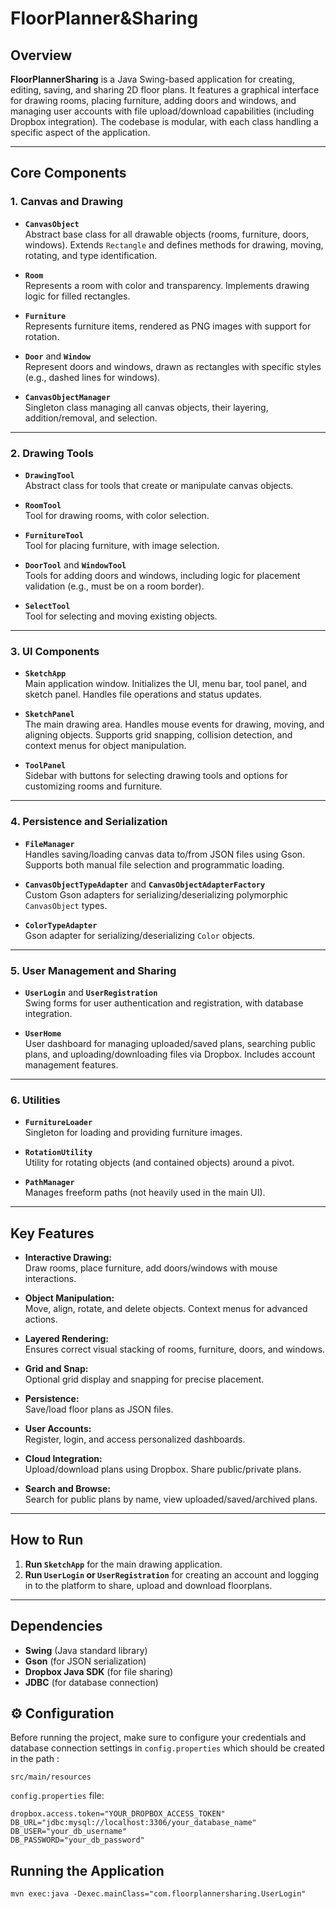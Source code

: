 # FloorPlanner&Sharing

## Overview

**FloorPlannerSharing** is a Java Swing-based application for creating, editing, saving, and sharing 2D floor plans. It features a graphical interface for drawing rooms, placing furniture, adding doors and windows, and managing user accounts with file upload/download capabilities (including Dropbox integration). The codebase is modular, with each class handling a specific aspect of the application.

---

## Core Components

### 1. **Canvas and Drawing**

- **`CanvasObject`**  
  Abstract base class for all drawable objects (rooms, furniture, doors, windows). Extends `Rectangle` and defines methods for drawing, moving, rotating, and type identification.

- **`Room`**  
  Represents a room with color and transparency. Implements drawing logic for filled rectangles.

- **`Furniture`**  
  Represents furniture items, rendered as PNG images with support for rotation.

- **`Door`** and **`Window`**  
  Represent doors and windows, drawn as rectangles with specific styles (e.g., dashed lines for windows).

- **`CanvasObjectManager`**  
  Singleton class managing all canvas objects, their layering, addition/removal, and selection.

---

### 2. **Drawing Tools**

- **`DrawingTool`**  
  Abstract class for tools that create or manipulate canvas objects.

- **`RoomTool`**  
  Tool for drawing rooms, with color selection.

- **`FurnitureTool`**  
  Tool for placing furniture, with image selection.

- **`DoorTool`** and **`WindowTool`**  
  Tools for adding doors and windows, including logic for placement validation (e.g., must be on a room border).

- **`SelectTool`**  
  Tool for selecting and moving existing objects.

---

### 3. **UI Components**

- **`SketchApp`**  
  Main application window. Initializes the UI, menu bar, tool panel, and sketch panel. Handles file operations and status updates.

- **`SketchPanel`**  
  The main drawing area. Handles mouse events for drawing, moving, and aligning objects. Supports grid snapping, collision detection, and context menus for object manipulation.

- **`ToolPanel`**  
  Sidebar with buttons for selecting drawing tools and options for customizing rooms and furniture.

---

### 4. **Persistence and Serialization**

- **`FileManager`**  
  Handles saving/loading canvas data to/from JSON files using Gson. Supports both manual file selection and programmatic loading.

- **`CanvasObjectTypeAdapter`** and **`CanvasObjectAdapterFactory`**  
  Custom Gson adapters for serializing/deserializing polymorphic `CanvasObject` types.

- **`ColorTypeAdapter`**  
  Gson adapter for serializing/deserializing `Color` objects.

---

### 5. **User Management and Sharing**

- **`UserLogin`** and **`UserRegistration`**  
  Swing forms for user authentication and registration, with database integration.

- **`UserHome`**  
  User dashboard for managing uploaded/saved plans, searching public plans, and uploading/downloading files via Dropbox. Includes account management features.

---

### 6. **Utilities**

- **`FurnitureLoader`**  
  Singleton for loading and providing furniture images.

- **`RotationUtility`**  
  Utility for rotating objects (and contained objects) around a pivot.

- **`PathManager`**  
  Manages freeform paths (not heavily used in the main UI).


---

## Key Features

- **Interactive Drawing:**  
  Draw rooms, place furniture, add doors/windows with mouse interactions.

- **Object Manipulation:**  
  Move, align, rotate, and delete objects. Context menus for advanced actions.

- **Layered Rendering:**  
  Ensures correct visual stacking of rooms, furniture, doors, and windows.

- **Grid and Snap:**  
  Optional grid display and snapping for precise placement.

- **Persistence:**  
  Save/load floor plans as JSON files.

- **User Accounts:**  
  Register, login, and access personalized dashboards.

- **Cloud Integration:**  
  Upload/download plans using Dropbox. Share public/private plans.

- **Search and Browse:**  
  Search for public plans by name, view uploaded/saved/archived plans.

---

## How to Run

1. **Run `SketchApp`** for the main drawing application.
2. **Run `UserLogin` or `UserRegistration`** for creating an account and logging in to the platform to share, upload and download floorplans.
---

## Dependencies

- **Swing** (Java standard library)
- **Gson** (for JSON serialization)
- **Dropbox Java SDK** (for file sharing)
- **JDBC** (for database connection)


## ⚙️ Configuration

Before running the project, make sure to configure your credentials and database connection settings in `config.properties` which should be created in the path : 

```
src/main/resources
```

`config.properties` file:

```properties
dropbox.access.token="YOUR_DROPBOX_ACCESS_TOKEN"
DB_URL="jdbc:mysql://localhost:3306/your_database_name"
DB_USER="your_db_username"
DB_PASSWORD="your_db_password"

```

## Running the Application

```
mvn exec:java -Dexec.mainClass="com.floorplannersharing.UserLogin"
```

